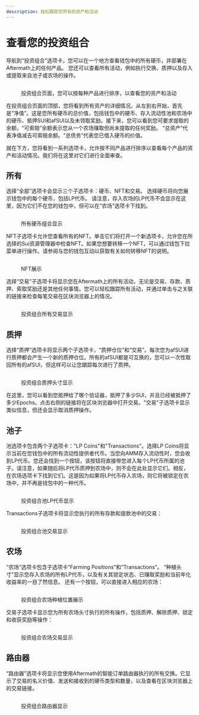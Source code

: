 ```yaml
---
description: 轻松跟踪您所有的资产和活动
---
```


# 查看您的投资组合

导航到“投资组合”选项卡，您可以在一个地方查看钱包中的所有硬币，并部署在Aftermath上的任何产品。 您还可以查看所有活动，例如执行交换、质押以及存入或提取来自池子或农场的操作。

<figure><img src="../.gitbook/assets/spaces_meKfXaQnIP3bbI1AdlVX_uploads_3WJky02BoqTiHFRUxGCP_Screenshot 2024-02-21 at 9.webp" alt=""><figcaption><p>投资组合页面，您可以按每种产品进行排序，以查看您的资产和活动</p></figcaption></figure>

在投资组合页面的顶部，您将看到所有资产的详细情况。从左到右开始，首先是“净值”。这是您所有硬币的总价值，包括钱包中的硬币、存入流动性池和农场中的硬币、抵押SUI和afSUI以及未领取奖励。接下来，您可以看到您可要求提取的余额，“可索赔”余额表示您从一个农场赚取但尚未提取的任何奖励。 “总资产”代表净值减去可索赔余额。“总债务”代表您已借入硬币的价值。

就在下方，您将看到一系列选项卡，允许按不同产品进行排序以查看每个产品的资产和活动情况。我们将在这里对它们进行全面审查。

## **所有**

选择“全部”选项卡会显示三个子选项卡：硬币、NFT和交易。 选择硬币将向您展示钱包中的每个硬币，包括LP代币。 请注意，存入农场的LP代币不会显示在这里，因为它们不在您的钱包中，但可以在“农场”选项卡下找到。

<figure><img src="../.gitbook/assets/spaces_meKfXaQnIP3bbI1AdlVX_uploads_WKWb4N9PxGmzxC8wWA0b_Screenshot 2024-02-21 at 9.webp" alt=""><figcaption><p>所有硬币组合显示</p></figcaption></figure>

NFT子选项卡允许您查看所有的NFT。单击它们将打开一个新选项卡，允许您在所选择的Sui资源管理器中检查NFT。如果您想要转移一个NFT，可以通过钱包下拉菜单进行操作。请参阅与您的钱包互动以获取有关如何转移NFT的说明。

<figure><img src="../.gitbook/assets/spaces_meKfXaQnIP3bbI1AdlVX_uploads_4IIPJW39GvNkrcE6Zygx_Screenshot 2024-03-10 at 11.webp" alt=""><figcaption><p>NFT展示</p></figcaption></figure>

选择“交易”子选项卡将显示您在Aftermath上的所有活动，无论是交易、存款、质押、索取奖励还是其他任何事情。您可以轻松跟踪所有活动，并通过单击与之关联的链接来检查每笔交易在区块浏览器上的情况。

<figure><img src="../.gitbook/assets/spaces_meKfXaQnIP3bbI1AdlVX_uploads_PTH5lAK9ltLlcjYQsQ1X_Screenshot 2024-02-21 at 9.webp" alt=""><figcaption><p>投资组合所有交易显示</p></figcaption></figure>

## **质押**

选择“质押”选项卡将显示两个子选项卡，“质押仓位”和“交易”。每次您为afSUI进行质押都会产生一个新的质押仓位。所有的afSUI都是可互换的，您可以一次性取回所有的afSUI，但这样可以让您跟踪每次进行了质押。

<figure><img src="../.gitbook/assets/spaces_meKfXaQnIP3bbI1AdlVX_uploads_g2rApKt9CoABkRhPQvuk_Screenshot 2024-02-21 at 9.webp" alt=""><figcaption><p>投资组合质押头寸显示</p></figcaption></figure>

在这里，您可以看到您抵押给了哪个验证器，抵押了多少SUI，并且已经被抵押了多少Epochs。点击右侧的链接将在区块浏览器中打开交易。"交易"子选项卡显示类似信息，但还会显示取消质押操作。

## **池子**

池选项卡包含两个子选项卡："LP Coins"和"Transactions"。选择LP Coins将显示当前在您钱包中的所有流动性提供者代币。当您向AMM存入流动性时，您会收到LP代币。您还会找到一个按钮，该按钮将直接带您进入每个LP代币所属的池子。请注意，如果随后将LP代币质押到农场中，则不会在此处显示它们。相反，在农场选项卡下找到它们。这是因为如果将LP代币存入农场，则它将被锁定在农场中，并不再是钱包中的一种代币。

<figure><img src="../.gitbook/assets/spaces_meKfXaQnIP3bbI1AdlVX_uploads_588YWrwuXAXIMrtWMlRj_Screenshot 2024-02-21 at 9.webp" alt=""><figcaption><p>投资组合池LP代币显示</p></figcaption></figure>

Transactions子选项卡将显示您执行的所有存款和提款池中的交易：

<figure><img src="../.gitbook/assets/spaces_meKfXaQnIP3bbI1AdlVX_uploads_cl2oqeIc2hr2N1aaGQHm_Screenshot 2024-02-21 at 9.webp" alt=""><figcaption><p>投资组合池交易显示</p></figcaption></figure>

## **农场**

“农场”选项卡包含子选项卡“Farming Positions”和“Transactions”。 “种植头寸”显示您存入农场的所有LP代币，以及有关其锁定状态、已赚取奖励和当前年化收益率的一目了然信息。 还有一个按钮，可以直接进入相应的农场：

<figure><img src="../.gitbook/assets/spaces_meKfXaQnIP3bbI1AdlVX_uploads_PodfS74G6jSXbbxPczPi_Screenshot 2024-02-21 at 9.webp" alt=""><figcaption><p>投资组合农场种植位置展示</p></figcaption></figure>

交易子选项卡显示您为所有农场头寸执行的所有操作，包括质押、解除质押、锁定和收获奖励等操作：

<figure><img src="../.gitbook/assets/spaces_meKfXaQnIP3bbI1AdlVX_uploads_V5Sr4P1QWdJ6ghzumKaN_Screenshot 2024-02-21 at 9.webp" alt=""><figcaption><p>投资组合农场交易显示</p></figcaption></figure>

## **路由器**

“路由器”选项卡将显示您使用Aftermath的智能订单路由器执行的所有交换。它显示了交易的名义价值、发送和接收到的硬币类型和数量，以及查看在区块浏览器上的交易链接。

<figure><img src="../.gitbook/assets/spaces_meKfXaQnIP3bbI1AdlVX_uploads_KvnHzWseedMDS5NaRzlO_image.webp" alt=""><figcaption><p>投资组合路由器显示</p></figcaption></figure>
